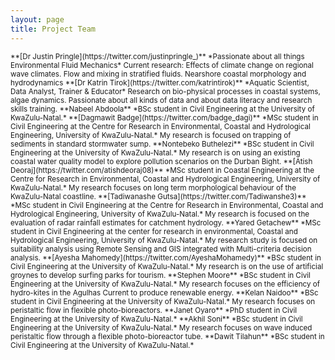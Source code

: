 ```yaml
---
layout: page
title: Project Team
---
```


<small>
**[Dr Justin Pringle](https://twitter.com/justinpringle_)**
*Passionate about all things Environmental Fluid Mechanics*
Current research:
Effects of climate change on regional wave climates.
Flow and mixing in stratified fluids.
Nearshore coastal morphology and hydrodynamics
</small>

<small>
**[Dr Katrin Tirok](https://twitter.com/katrintirok)**
*Aquatic Scientist, Data Analyst, Trainer & Educator*
Research on bio-physical processes in coastal systems, algae dynamics.
Passionate about all kinds of data and about data literacy and research skills training.
</small>

<small>
**Nabeel Abdoola**
*BSc student in Civil Engineering at the University of KwaZulu-Natal.*
</small>

<small>
**[Dagmawit Badge](https://twitter.com/badge_dagi)**
*MSc student in Civil Engineering at the Centre for Research in Environmental,
Coastal and Hydrological Engineering, University of KwaZulu-Natal.* My research
is focused on trapping of sediments in standard stormwater sump.
</small>

<small>
**Nontebeko Buthelezi**
*BSc student in Civil Engineering at the University of KwaZulu-Natal.* My research is on using an existing coastal water quality model to explore pollution scenarios on the Durban Bight.
</small>

<small>
**[Atish Deoraj](https://twitter.com/atishdeoraj08)**
*MSc student in Coastal Engineering at the Centre for Research in Environmental,
Coastal and Hydrological Engineering, University of KwaZulu-Natal.* My research
focuses on long term morphological behaviour of the KwaZulu-Natal coastline.
</small>

<small>
**[Tadiwanashe Gutsa](https://twitter.com/Tadiwanshe3)**
*MSc student in Civil Engineering at the Centre for Research in Environmental,
Coastal and Hydrological Engineering, University of KwaZulu-Natal.* My research
is focused on the evaluation of radar rainfall estimates for catchment hydrology.
</small>

<small>
**Yared Getachew**
*MSc student in Civil Engineering at the center for research in environmental,
Coastal and Hydrological Engineering, University of KwaZulu-Natal.* My research
study is focused on suitability analysis using Remote Sensing and GIS integrated
with Multi-criteria decision analysis.
</small>

<small>
**[Ayesha Mahomedy](https://twitter.com/AyeshaMohamedy)**
*BSc student in Civil Engineering at the University of KwaZulu-Natal.* My research
is on the use of artificial groynes to develop surfing parks for tourism.
</small>

<small>
**Stephen Moore**
*BSc student in Civil Engineering at the University of KwaZulu-Natal.* My research focuses on the efficiency of hydro-kites in the Agulhas Current to produce renewable energy.
</small>

<small>
**Kelan Naidoo**
*BSc student in Civil Engineering at the University of KwaZulu-Natal.* My research
focuses on peristaltic flow in flexible photo-bioreactors.
</small>

<small>
**Janet Oyaro**
*PhD student in Civil Engineering at the University of KwaZulu-Natal.*
</small>

<small>
**Akhil Soni**
*BSc student in Civil Engineering at the University of KwaZulu-Natal.* My research
focuses on wave induced peristaltic flow through a flexible photo-bioreactor tube.
</small>

<small>
**Dawit Tilahun**
*BSc student in Civil Engineering at the University of KwaZulu-Natal.*
</small>
